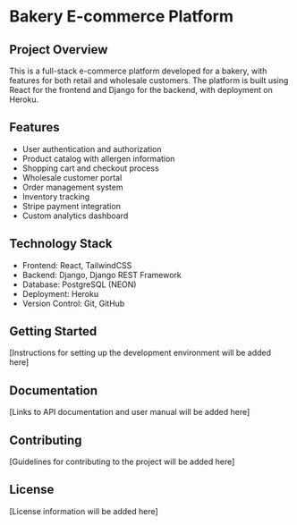 # Bakery E-commerce Platform

## Project Overview
This is a full-stack e-commerce platform developed for a bakery, with features for both retail and wholesale customers. The platform is built using React for the frontend and Django for the backend, with deployment on Heroku.

## Features
- User authentication and authorization
- Product catalog with allergen information
- Shopping cart and checkout process
- Wholesale customer portal
- Order management system
- Inventory tracking
- Stripe payment integration
- Custom analytics dashboard

## Technology Stack
- Frontend: React, TailwindCSS
- Backend: Django, Django REST Framework
- Database: PostgreSQL (NEON)
- Deployment: Heroku
- Version Control: Git, GitHub

## Getting Started
[Instructions for setting up the development environment will be added here]

## Documentation
[Links to API documentation and user manual will be added here]

## Contributing
[Guidelines for contributing to the project will be added here]

## License
[License information will be added here]